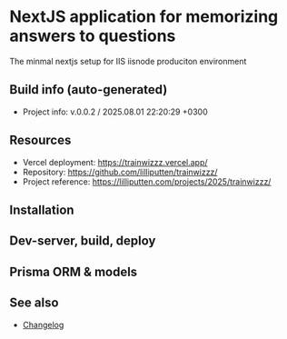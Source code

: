 <!--
 @since 2025.07.05
 @changed 2025.07.05, 23:26
-->

# NextJS application for memorizing answers to questions

The minmal nextjs setup for IIS iisnode produciton environment

## Build info (auto-generated)

- Project info: v.0.0.2 / 2025.08.01 22:20:29 +0300

## Resources

- Vercel deployment: https://trainwizzz.vercel.app/
- Repository: https://github.com/lilliputten/trainwizzz/
- Project reference: https://lilliputten.com/projects/2025/trainwizzz/

## Installation

## Dev-server, build, deploy

## Prisma ORM & models

## See also

- [Changelog](CHANGELOG.md)
